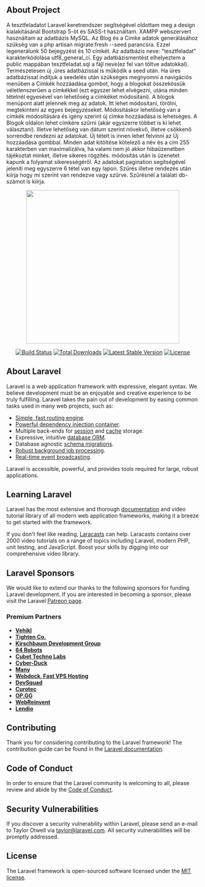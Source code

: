 ## About Project

A tesztfeladatot Laravel keretrendszer segítségével oldottam meg a design kialakításánál Bootstrap 5-öt és SASS-t használtam. XAMPP webszervert használtam az adatbázis MySQL. Az Blog és a Cimke adatok generálásához szükség van a php artisan migrate:fresh --seed parancsra. Ezzel legenerálunk 50 bejegyzést és 10 címkét. Az adatbázis neve: "tesztfeladat" karakterkódolása utf8_general_ci. Egy adatbázismentést elhelyeztem a public mappában tesztfeladat.sql a fájl neve(ez fel van töltve adatokkal). Természetesen új ,üres adatbázissal is működik a seed után. Ha üres adatbázissal indítjuk a seedelés után szükséges megnyomni a navigációs menüben a Címkék hozzáadása gombot, hogy a blogokat összekössük véletlenszerűen a címkékkel (ezt egyszer lehet elvégezni, utána minden tételnél egyesével van lehetőség a címkéket módosítani). A blogok menüpont alatt jelennek meg az adatok. Itt lehet módosítani, törölni, megtekinteni az egyes bejegyzéseket. Módosításkor lehetőség van a címkék módosítására és igény szerint új címke hozzáadása is lehetséges. A Blogok oldalon lehet címkére szűrni (akár egyszerre többet is ki lehet választani). Illetve lehetőség van dátum szerint növekvő, illetve csökkenő sorrendbe rendezni az adatokat. Új tételt is innen lehet felvinni az Új hozzáadása gombbal. Minden adat kitöltése kötelező a név és a cím 255 karakterben van maximalizálva, ha valami nem jó akkor hibaüzenetben tájékoztat minket, illetve sikeres rögzítés. módosítás után is üzenetet kapunk a folyamat sikerességéről. Az adatokat pagination segítségével jeleníti meg egyszerre 6 tétel van egy lapon. Szűrés illetve rendezés után kiírja hogy mi szerint van rendezve vagy szűrve. Szűrésnél a találati db-számot is kiírja.


<p align="center"><a href="https://laravel.com" target="_blank"><img src="https://raw.githubusercontent.com/laravel/art/master/logo-lockup/5%20SVG/2%20CMYK/1%20Full%20Color/laravel-logolockup-cmyk-red.svg" width="400"></a></p>

<p align="center">
<a href="https://travis-ci.org/laravel/framework"><img src="https://travis-ci.org/laravel/framework.svg" alt="Build Status"></a>
<a href="https://packagist.org/packages/laravel/framework"><img src="https://img.shields.io/packagist/dt/laravel/framework" alt="Total Downloads"></a>
<a href="https://packagist.org/packages/laravel/framework"><img src="https://img.shields.io/packagist/v/laravel/framework" alt="Latest Stable Version"></a>
<a href="https://packagist.org/packages/laravel/framework"><img src="https://img.shields.io/packagist/l/laravel/framework" alt="License"></a>
</p>

## About Laravel

Laravel is a web application framework with expressive, elegant syntax. We believe development must be an enjoyable and creative experience to be truly fulfilling. Laravel takes the pain out of development by easing common tasks used in many web projects, such as:

- [Simple, fast routing engine](https://laravel.com/docs/routing).
- [Powerful dependency injection container](https://laravel.com/docs/container).
- Multiple back-ends for [session](https://laravel.com/docs/session) and [cache](https://laravel.com/docs/cache) storage.
- Expressive, intuitive [database ORM](https://laravel.com/docs/eloquent).
- Database agnostic [schema migrations](https://laravel.com/docs/migrations).
- [Robust background job processing](https://laravel.com/docs/queues).
- [Real-time event broadcasting](https://laravel.com/docs/broadcasting).

Laravel is accessible, powerful, and provides tools required for large, robust applications.

## Learning Laravel

Laravel has the most extensive and thorough [documentation](https://laravel.com/docs) and video tutorial library of all modern web application frameworks, making it a breeze to get started with the framework.

If you don't feel like reading, [Laracasts](https://laracasts.com) can help. Laracasts contains over 2000 video tutorials on a range of topics including Laravel, modern PHP, unit testing, and JavaScript. Boost your skills by digging into our comprehensive video library.

## Laravel Sponsors

We would like to extend our thanks to the following sponsors for funding Laravel development. If you are interested in becoming a sponsor, please visit the Laravel [Patreon page](https://patreon.com/taylorotwell).

### Premium Partners

- **[Vehikl](https://vehikl.com/)**
- **[Tighten Co.](https://tighten.co)**
- **[Kirschbaum Development Group](https://kirschbaumdevelopment.com)**
- **[64 Robots](https://64robots.com)**
- **[Cubet Techno Labs](https://cubettech.com)**
- **[Cyber-Duck](https://cyber-duck.co.uk)**
- **[Many](https://www.many.co.uk)**
- **[Webdock, Fast VPS Hosting](https://www.webdock.io/en)**
- **[DevSquad](https://devsquad.com)**
- **[Curotec](https://www.curotec.com/services/technologies/laravel/)**
- **[OP.GG](https://op.gg)**
- **[WebReinvent](https://webreinvent.com/?utm_source=laravel&utm_medium=github&utm_campaign=patreon-sponsors)**
- **[Lendio](https://lendio.com)**

## Contributing

Thank you for considering contributing to the Laravel framework! The contribution guide can be found in the [Laravel documentation](https://laravel.com/docs/contributions).

## Code of Conduct

In order to ensure that the Laravel community is welcoming to all, please review and abide by the [Code of Conduct](https://laravel.com/docs/contributions#code-of-conduct).

## Security Vulnerabilities

If you discover a security vulnerability within Laravel, please send an e-mail to Taylor Otwell via [taylor@laravel.com](mailto:taylor@laravel.com). All security vulnerabilities will be promptly addressed.

## License

The Laravel framework is open-sourced software licensed under the [MIT license](https://opensource.org/licenses/MIT).
